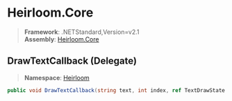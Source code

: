 # Heirloom.Core

> **Framework**: .NETStandard,Version=v2.1  
> **Assembly**: [Heirloom.Core][0]

## DrawTextCallback (Delegate)

> **Namespace**: [Heirloom][0]

```cs
public void DrawTextCallback(string text, int index, ref TextDrawState state)
```

[0]: ../../Heirloom.Core.md
